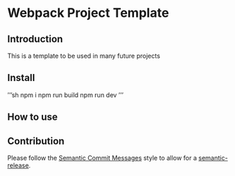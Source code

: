 # Webpack Project Template

## Introduction

This is a template to be used in many future projects

## Install
’’’sh
npm i
npm run build
npm run dev
’’’

## How to use


## Contribution

Please follow the [Semantic Commit Messages](https://gist.github.com/joshbuchea/6f47e86d2510bce28f8e7f42ae84c716) style to allow for a [semantic-release](https://semantic-release.gitbook.io/semantic-release).

